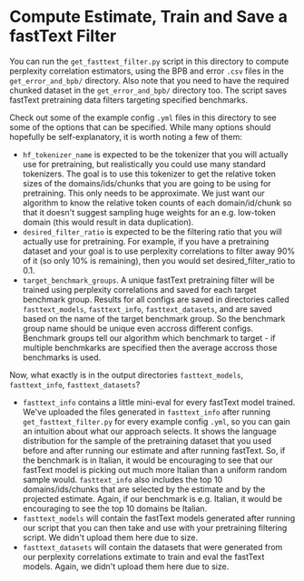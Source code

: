 # Compute Estimate, Train and Save a fastText Filter

You can run the `get_fasttext_filter.py` script in this directory to compute perplexity
correlation estimators, using the BPB and error `.csv` files in the `get_error_and_bpb/` directory.
Also note that you need to have the required chunked dataset in the `get_error_and_bpb/` directory too.
The script saves fastText pretraining data filters targeting specified benchmarks.

Check out some of the example config `.yml` files in this directory to see some of the options that
can be specified. While many options should hopefully be self-explanatory, it is worth noting a few
of them:

* `hf_tokenizer_name` is expected to be the tokenizer that you will actually use for pretraining, but realistically you could use many standard tokenizers. The goal is to use this tokenizer to get the relative token sizes of the domains/ids/chunks that you are going to be using for pretraining. This only needs to be approximate. We just want our algorithm to know the relative token counts of each domain/id/chunk so that it doesn't suggest sampling huge weights for an e.g. low-token domain (this would result in data duplication).
* `desired_filter_ratio` is expected to be the filtering ratio that you will actually use for pretraining. For example, if you have a pretraining dataset and your goal is to use perplexity correlations to filter away 90% of it (so only 10% is remaining), then you would set desired_filter_ratio to 0.1.
* `target_benchmark_groups`. A unique fastText pretraining filter will be trained using perplexity correlations and saved for each target benchmark group. Results for all configs are saved in directories called `fasttext_models`, `fasttext_info`, `fasttext_datasets`, and are saved based on the name of the target benchmark group. So the benchmark group name should be unique even accross different configs. Benchmark groups tell our algorithm which benchmark to target - if multiple benchmkarks are specified then the average accross those benchmarks is used.

Now, what exactly is in the output directories `fasttext_models`, `fasttext_info`, `fasttext_datasets`?

* `fasttext_info` contains a little mini-eval for every fastText model trained. We've uploaded the files generated in `fasttext_info` after running `get_fasttext_filter.py` for every example config `.yml`, so you can gain an intuition about what our approach selects. It shows the language distribution for the sample of the pretraining dataset that you used before and after running our estimate and after running fastText. So, if the benchmark is in Italian, it would be encouraging to see that our fastText model is picking out much more Italian than a uniform random sample would. `fasttext_info` also includes the top 10 domains/ids/chunks that are selected by the estimate and by the projected estimate. Again, if our benchmark is e.g. Italian, it would be encouraging to see the top 10 domains be Italian.
* `fasttext_models` will contain the fastText models generated after running our script that you can then take and use with your pretraining filtering script. We didn't upload them here due to size.
* `fasttext_datasets` will contain the datasets that were generated from our perplexity correlations extimate to train and eval the fastText models. Again, we didn't upload them here due to size.
